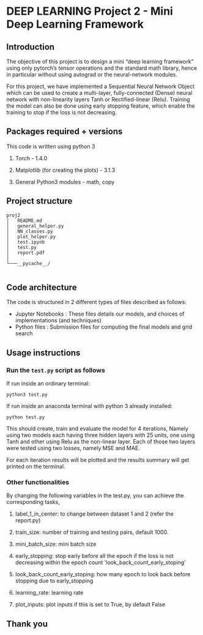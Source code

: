 # DEEP LEARNING Project 2 - Mini Deep Learning Framework

## Introduction
The objective of this project is to design a mini “deep learning framework” using only pytorch’s tensor operations and the standard math library, hence in particular without using autograd or the neural-network modules.

For this project, we have implemented a Sequential Neural Network Object which can be used to create a multi-layer, fully-connected (Dense) neural network with non-linearity layers Tanh or Rectified-linear (Relu). Training the model can also be done using early stopping feature, which enable the training to stop if the loss is not decreasing.

## Packages required + versions
This code is written using python 3

1. Torch - 1.4.0

2. Matplotlib (for creating the plots) - 3.1.3

3. General Python3 modules - math, copy

## Project structure

```
proj2
│   README.md
│   general_helper.py
│   NN_classes.py
│   plot_helper.py
│   test.ipynb
│   test.py
│   report.pdf
│   
└───__pycache__/


```

## Code architecture

The code is structured in 2 different types of files described as follows:

- Jupyter Notebooks : These files details our models, and choices of implementations (and techniques)
- Python files : Submission files for computing the final models and grid search

## Usage instructions

### Run the `test.py` script as follows

   If run inside an ordinary terminal:
   ```
   python3 test.py
   ```

   If run inside an anaconda terminal with python 3 already installed:
   ```
   python test.py
   ```
This should create, train and evaluate the model for 4 iterations, Namely using two models each having three hidden layers with 25 units, one using Tanh and other using Relu as the non-linear layer. Each of those two layers were tested using two losses, namely MSE and MAE.

For each iteration results will be plotted and the results summary will get printed on the terminal.

### Other functionalities
By changing the following variables in the test.py, you can achieve the corresponding tasks,

1. label_1_in_center: to change between dataset 1 and 2 (refer the report.py)

2. train_size: number of training and testing pairs, default 1000.

3. mini_batch_size: mini batch size

4. early_stopping: stop early before all the epoch if the loss is not decreasing within the epoch count 'look_back_count_early_stoping'

5. look_back_count_early_stoping: how many epoch to look back before stopping due to early_stopping

6. learning_rate: learning rate

7. plot_inputs: plot inputs if this is set to True, by default False

## Thank you
